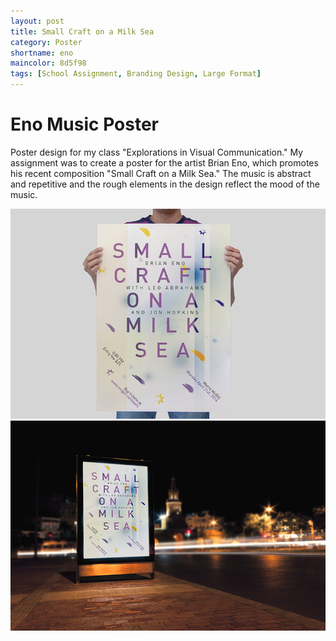 ```yaml
---
layout: post
title: Small Craft on a Milk Sea
category: Poster
shortname: eno
maincolor: 8d5f98
tags: [School Assignment, Branding Design, Large Format]
---
```


# Eno Music Poster

Poster design for my class "Explorations in Visual Communication." My assignment was to create a poster for the artist Brian Eno, which promotes his recent composition "Small Craft on a Milk Sea." The music is abstract and repetitive and the rough elements in the design reflect the mood of the music.

![Small Craft on a Milk Sea](/assets/img/portfolio/eno/eno_1.jpg)
![Small Craft on a Milk Sea](/assets/img/portfolio/eno/eno_2.jpg)
